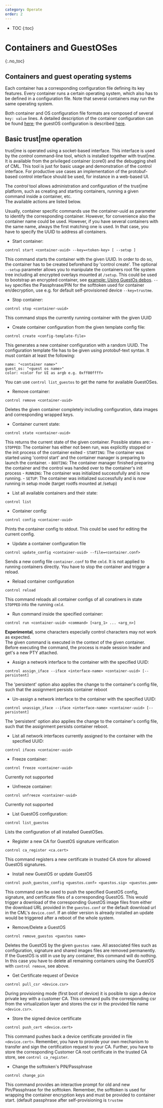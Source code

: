 ```yaml
---
category: Operate
order: 2
---
```


- TOC
{:toc}

# Containers and GuestOSes
{:.no_toc}

## Containers and guest operating systems

Each container has a corresponding configuration file defining its key features.
Every container runs a certain operating system, which also has to be defined in a configuration file.
Note that several containers may run the same operating system.

Both container and OS configuration file formats are composed of several ```key: value``` lines.
A detailed description of the container configuration can be found [here](container_config); the guestOS configuration is described [here](guestos_config).

## Basic trust|me operation

trust|me is operated using a socket-based interface. This interface is used by the *control*
command-line tool, which is installed together with trust|me. It is available from the
privileged container (core0) and the debugging shell of CML.
This tool is just for basic usage and demonstration of the control interface.
For productive use cases an implementation of the protobuf-based control interface should be
used, for instance in a web-based UI.

The *control* tool allows administration and configuration of the trust|me platform, such as creating and starting containers, running a given command inside a container, etc.  
The available actions are listed below.

Usually, container specific commands use the container-uuid as parameter to identify the
corresponding container. However, for convenience also the container name could be used.
However, if you have several containers with the same name, always the first matching
one is used. In that case, you have to specify the UUID to address all containers.

* Start container:
```
control start <container-uuid> --key=<token-key> [ --setup ]
```
This command starts the container with the given UUID. In order to do so, the container has to be created beforehand by 'control create'.
The optional `--setup` parameter allows you to manipulate 
the containers root file system tree including all encrypted overlays mounted at `/setup`.
This could be used to bootstrap an encrypted container, see [example: Using GuestOs debos](#example-using-guestos-debos).
`--key` specifies the Passphrase/PIN for the softtoken used for container en/decryption,
use e.g. for default self-provisioned device `--key=trustme`.

* Stop container:
```
control stop <container-uuid>
```
This command stops the currently running container with the given UUID

* Create container configuration from the given template config file:
```
control create <config-template-file>
```
This generates a new container configuration with a random UUID.
The configuration template file has to be given using protobuf-text syntax. It must contain at least the following:
```
name: "<container name>"
guest_os: "<guest os name>"
color: <color for UI as argb e.g. 0xff00ffff>
```
You can use `control list_guestos` to get the name for available GuestOSes.

* Remove container:
```
control remove <container-uuid>
```
Deletes the given container completely including configuration, data images and corresponding wrapped keys.

* Container current state:
```
control state <container-uuid>
```
This returns the current state of the given container. Possible states are:
	- `STOPPED`: The container has either not been run, was explicitly stopped or the init process of the container exited
	- `STARTING`: The container was started using 'control start' and the container manager is preparing to launch the container.
	- `BOOTING`: The container manager finished preparing the container and the control was handed over to the container's init process
	- `RUNNING`: The container was initialized successfully and is now running.
	- `SETUP`: The container was initialized successfully and is now running in setup mode (target rootfs mounted at /setup)

* List all available containers and their state:
```
control list
```

* Container config:
```
control config <container-uuid>
```
Prints the container config to stdout. This could be used for editing the current config.

* Update a container configuration file
```
control update_config <container-uuid> --file=<container.conf>
```
Sends a new config file `container.conf` to the `cmld`. It is not applied to running
containers directly. You have to stop the container and trigger a reload.
* Reload container configuration
```
control reload
```
This command reloads all container configs of all conatiners in state `STOPPED`
into the running `cmld`.
   
* Run command inside the specified container:
```
control run <container-uuid> <command> [<arg_1> ... <arg_n>]
```
**Experimental**, some characters especially control characters may not work as expected.    
The given command is executed in the context of the given container. Before executing the command, the process is made session leader and get's a new PTY attached. 

* Assign a network interface to the container with the specified UUID:
```
control assign_iface --iface <interface-name> <container-uuid> [--persistent]
```
The 'persistent' option also applies the change to the container's config file, such that the assignment persists container reboot

* Un-assign a network interface to the container with the specified UUID:
```
control unassign_iface --iface <interface-name> <container-uuid> [--persistent]
```
The 'persistent' option also applies the change to the container's config file, such that the assignment persists container reboot.

* List all network interfaces currently assigned to the container with the specified UUID:
```
control ifaces <container-uuid>
```
* Freeze container:
```
control freeze <container-uuid>
```
Currently not supported

* Unfreeze container:
```
control unfreeze <container-uuid>
```
Currently not supported

* List GuestOS configuration:
```
control list_guestos
```
Lists the configuration of all installed GuestOSes.

* Register a new CA for GuestOS signature verification
```
control ca_register <ca.cert>
```
This command registers a new certificate in trusted CA store for allowed GuestOS signatures.

* Install new GuestOS or update GuestOS
```
control push_guestos_config <guestos.conf> <guestos.sig> <guestos.pem>
```
This command can be used to push the specified GuestOS config, signature, and certificate files
of a corresponding GuestOS. This would trigger a download of the corresponding GuestOS image
files from either the download URL provided in the `guestos.conf` or the default
download url in the CML's `device.conf`. If an older version is already installed an
update would be triggered after a reboot of the whole system.

* Remove/Delete a GuestOS
```
control remove_guestos <guestos name>
```
Deletes the GuestOS by the given `guestos name`. All associated files such as
configuration, signature and shared images files are removed permanently.
If the GuestOS is still in use by any container, this command will do nothing.
In this case you have to delete all remaining containers using the GuestOS
with `control remove`, see above.

* Get Certificate request of Device
```
control pull_csr <device.csr>
```
During provisioning mode (first boot of device) it is posible to
sign a device private key with a customer CA. This command pulls
the corresponding csr from the virtualization layer and
stores the csr in the provided file name `<device.csr>`.

* Store the signed device certificate
```
control push_cert <device.cert>
```
This command pushes back a device certificate provided in file `<device.cert>`.
Remember, you have to provide your own mechanism to transfer and sign
the certification request to your CA. Further, you have to store the
corresponding Customer CA root certificate in the trusted CA store, see `control ca_register`.



* Change the softtoken's PIN/Passphrase
```
control change_pin
```
This command provides an interactive prompt for old and new
Pin/Passphrase for the softtoken. Remember, the softtoken is used for
wrapping the container encryption keys and must be provided to container
start. (default passphrase after self-provisioning is `trustme`
